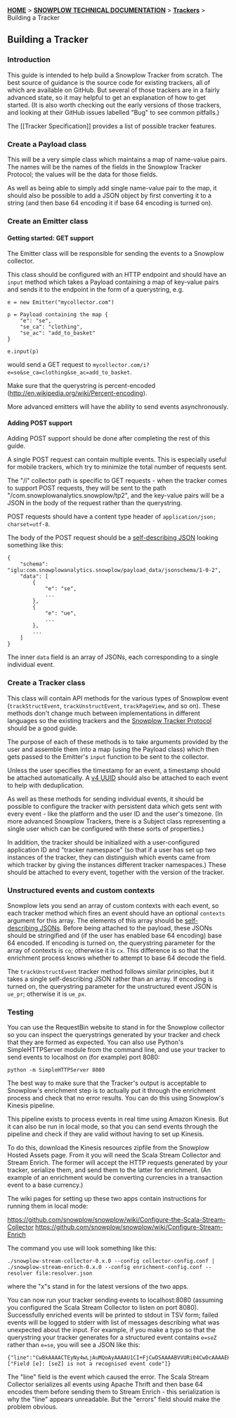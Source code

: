 [**HOME**](Home) > [**SNOWPLOW TECHNICAL DOCUMENTATION**](Snowplow-technical-documentation) > [**Trackers**](trackers) > Building a Tracker

## Building a Tracker

### Introduction

This guide is intended to help build a Snowplow Tracker from scratch. The best source of guidance is the source code for existing trackers, all of which are available on GitHub. But several of those trackers are in a fairly advanced state, so it may helpful to get an explanation of how to get started. (It is also worth checking out the early versions of those trackers, and looking at their GitHub issues labelled "Bug" to see common pitfalls.)

The [[Tracker Specification]] provides a list of possible tracker features.

### Create a Payload class

This will be a very simple class which maintains a map of name-value pairs. The names will be the names of the fields in the Snowplow Tracker Protocol; the values will be the data for those fields.

As well as being able to simply add single name-value pair to the map, it should also be possible to add a JSON object by first converting it to a string (and then base 64 encoding it if base 64 encoding is turned on).

### Create an Emitter class

#### Getting started: GET support

The Emitter class will be responsible for sending the events to a Snowplow collector.

This class should be configured with an HTTP endpoint and should have an `input` method which takes a Payload containing a map of key-value pairs and sends it to the endpoint in the form of a querystring, e.g.

```
e = new Emitter("mycollector.com")

p = Payload containing the map {
	"e": "se",
	"se_ca": "clothing",
	"se_ac": "add_to_basket"
}

e.input(p)
```

would send a GET request to `mycollector.com/i?e=se&se_ca=clothing&se_ac=add_to_basket`.

Make sure that the querystring is percent-encoded (http://en.wikipedia.org/wiki/Percent-encoding).

More advanced emitters will have the ability to send events asynchronously.

#### Adding POST support

Adding POST support should be done after completing the rest of this guide.

A single POST request can contain multiple events. This is especially useful for mobile trackers, which try to minimize the total number of requests sent.

The "/i" collector path is specific to GET requests - when the tracker comes to support POST requests, they will be sent to the path "/com.snowplowanalytics.snowplow/tp2", and the key-value pairs will be a JSON in the body of the request rather than the querystring.

POST requests should have a content type header of `application/json; charset=utf-8`.

The body of the POST request should be a [self-describing JSON](http://snowplowanalytics.com/blog/2014/05/15/introducing-self-describing-jsons/) looking something like this:

```
{
	"schema": "iglu:com.snowplowanalytics.snowplow/payload_data/jsonschema/1-0-2",
	"data": [
		{
			"e": "se",
			...
		},
		{
			"e": "ue",
			...
		},
		...
	]
}
```

The inner `data` field is an array of JSONs, each corresponding to a single individual event.


### Create a Tracker class

This class will contain API methods for the various types of Snowplow event (`trackStructEvent`, `trackUnstructEvent`, `trackPageView`, and so on). These methods don't change much between implementations in different languages so the existing trackers and the [Snowplow Tracker Protocol](https://github.com/snowplow/snowplow/wiki/snowplow-tracker-protocol) should be a good guide.

The purpose of each of these methods is to take arguments provided by the user and assemble them into a map (using the Payload class) which then gets passed to the Emitter's `input` function to be sent to the collector.

Unless the user specifies the timestamp for an event, a timestamp should be attached automatically. A [v4 UUID](http://en.wikipedia.org/wiki/Universally_unique_identifier#Version_4_.28random.29) should also be attached to each event to help with deduplication.

As well as these methods for sending individual events, it should be possible to configure the tracker with persistent data which gets sent with every event - like the platform and the user ID and the user's timezone. (In more advanced Snowplow Trackers, there is a Subject class representing a single user which can be configured with these sorts of properties.)

In addition, the tracker should be initialized with a user-configured application ID and "tracker namespace" (so that if a user has set up two instances of the tracker, they can distinguish which events came from which tracker by giving the instances different tracker namespaces.) These should be attached to every event, together with the version of the tracker.

### Unstructured events and custom contexts

Snowplow lets you send an array of custom contexts with each event, so each tracker method which fires an event should have an optional `contexts` argument for this array. The elements of this array should be [self-describing JSONs](http://snowplowanalytics.com/blog/2014/05/15/introducing-self-describing-jsons/). Before being attached to the payload, these JSONs should be stringified and (if the user has enabled base 64 encoding) base 64 encoded. If encoding is turned on, the querystring parameter for the array of contexts is `co`; otherwise it is `cx`. This difference is so that the enrichment process knows whether to attempt to base 64 decode the field.

The `trackUnstructEvent` tracker method follows similar principles, but it takes a single self-describing JSON rather than an array. If encoding is turned on, the querystring parameter for the unstructured event JSON is `ue_pr`; otherwise it is `ue_px`.

### Testing

You can use the RequestBin website to stand in for the Snowplow collector so you can inspect the querystrings generated by your tracker and check that they are formed as expected. You can also use Python's SimpleHTTPServer module from the command line, and use your tracker to send events to localhost on (for example) port 8080:

```
python -m SimpleHTTPServer 8080
```

The best way to make sure that the Tracker's output is acceptable to Snowplow's enrichment step is to actually put it through the enrichment process and check that no error results. You can do this using Snowplow's Kinesis pipeline.

This pipeline exists to process events in real time using Amazon Kinesis. But it can also be run in local mode, so that you can send events through the pipeline and check if they are valid without having to set up Kinesis.

To do this, download the Kinesis resources zipfile from the Snowplow Hosted Assets page. From it you will need the Scala Stream Collector and Stream Enrich. The former will accept the HTTP requests generated by your tracker, serialize them, and send them to the latter for enrichment. (An example of an enrichment would be converting currencies in a transaction event to a base currency.)

The wiki pages for setting up these two apps contain instructions for running them in local mode:

https://github.com/snowplow/snowplow/wiki/Configure-the-Scala-Stream-Collector
https://github.com/snowplow/snowplow/wiki/Configure-Stream-Enrich

The command you use will look something like this:

```
./snowplow-stream-collector-0.x.0 --config collector-config.conf | ./snowplow-stream-enrich-0.x.0 --config enrichment-config.conf --resolver file:resolver.json
```

where the "x"s stand in for the latest versions of the two apps.

You can now run your tracker sending events to localhost:8080 (assuming you configured the Scala Stream Collector to listen on port 8080). Successfully enriched events will be printed to stdout in TSV form; failed events will be logged to stderr with list of messages describing what was unexpected about the input. For example, if you make a typo so that the querystring your tracker generates for a structured event contains `e=seZ` rather than `e=se`, you will see a JSON like this:

```
{"line":"CwBkAAAACTEyNy4wLjAuMQoAyAAAAU1CI+FjCwDSAAAABVVURi04CwDcAAAAEHNzYy0wLjQuMC1zdGRvdXQLASwAAAALY3VybC83LjMyLjALAUAAAAACL2kLAUoAAAAFZT1zZVoPAV4LAAAAAwAAAAtBY2NlcHQ6ICovKgAAABRIb3N0OiBsb2NhbGhvc3Q6ODA4MAAAABdVc2VyLUFnZW50OiBjdXJsLzcuMzIuMAsBkAAAAAlsb2NhbGhvc3QLAZoAAAAkZTA1MzI0ZWItNzFiYi00YWNlLTk0YTQtZjRiZmQ2OTdkMWNjC3ppAAAAQWlnbHU6Y29tLnNub3dwbG93YW5hbHl0aWNzLnNub3dwbG93L0NvbGxlY3RvclBheWxvYWQvdGhyaWZ0LzEtMC0wAA==","errors":["Field [e]: [seZ] is not a recognised event code"]}
```

The "line" field is the event which caused the error. The Scala Stream Collector serializes all events using Apache Thrift and then base 64 encodes them before sending them to Stream Enrich - this serialization is why the "line" appears unreadable. But the "errors" field should make the problem obvious.

